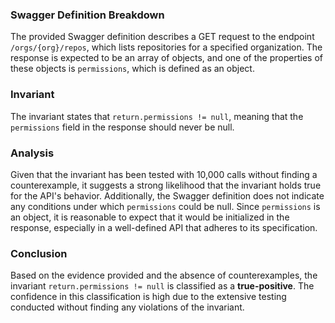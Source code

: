 ### Swagger Definition Breakdown
The provided Swagger definition describes a GET request to the endpoint `/orgs/{org}/repos`, which lists repositories for a specified organization. The response is expected to be an array of objects, and one of the properties of these objects is `permissions`, which is defined as an object. 

### Invariant
The invariant states that `return.permissions != null`, meaning that the `permissions` field in the response should never be null. 

### Analysis
Given that the invariant has been tested with 10,000 calls without finding a counterexample, it suggests a strong likelihood that the invariant holds true for the API's behavior. Additionally, the Swagger definition does not indicate any conditions under which `permissions` could be null. Since `permissions` is an object, it is reasonable to expect that it would be initialized in the response, especially in a well-defined API that adheres to its specification. 

### Conclusion
Based on the evidence provided and the absence of counterexamples, the invariant `return.permissions != null` is classified as a **true-positive**. The confidence in this classification is high due to the extensive testing conducted without finding any violations of the invariant.

